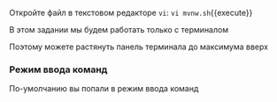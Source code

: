 Откройте файл в текстовом редакторе `vi`:
`vi mvnw.sh`{{execute}}

В этом задании мы будем работать только с терминалом

Поэтому можете растянуть панель терминала до максимума вверх

### Режим ввода команд

По-умолчанию вы попали в режим ввода команд
